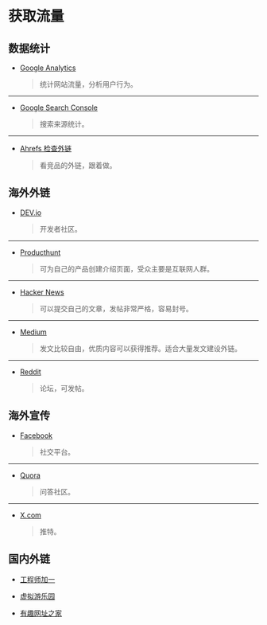 # 获取流量

## 数据统计

- [Google Analytics](https://analytics.google.com/analytics)

  > 统计网站流量，分析用户行为。

---

- [Google Search Console](https://search.google.com/search-console)

  > 搜索来源统计。

---

- [Ahrefs 检查外链](https://ahrefs.com/zh/backlink-checker)

  > 看竞品的外链，跟着做。

## 海外外链

- [DEV.io](https://dev.to/)

  > 开发者社区。

---

- [Producthunt](https://www.producthunt.com/)

  > 可为自己的产品创建介绍页面，受众主要是互联网人群。

---

- [Hacker News](https://news.ycombinator.com/)

  > 可以提交自己的文章，发帖非常严格，容易封号。

---

- [Medium](https://medium.com/)

  > 发文比较自由，优质内容可以获得推荐。适合大量发文建设外链。

---

- [Reddit](https://www.reddit.com/)

  > 论坛，可发帖。

## 海外宣传

- [Facebook](https://www.facebook.com/)

  > 社交平台。

---

- [Quora](https://www.quora.com/)

  > 问答社区。

---

- [X.com](https://x.com/)

  > 推特。

## 国内外链

- [工程师加一](https://blog.oonne.com/)

- [虚拟游乐园](https://www.boomcatcher.com/friend-link-application)

- [有趣网址之家](https://youquhome.com/standard/)
